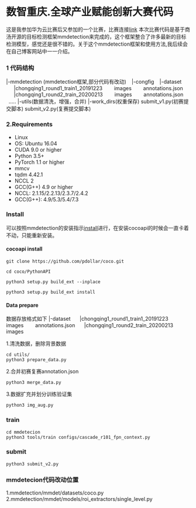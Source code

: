 # 数智重庆.全球产业赋能创新大赛代码

这是我参加华为云比赛后又参加的一个比赛，比赛连接[link](https://tianchi.aliyun.com/competition/entrance/231763/introduction)
本次比赛代码是基于商汤开源的目标检测框架mmdetection来完成的，这个框架整合了许多最新的目标检测模型，感觉还是很不错的。关于这个mmdetection框架和使用方法,我后续会在自己博客网站中一一介绍。
### 1 代码结构
|-mmdetection (mmdetection框架,部分代码有改动)
&ensp;  |-congfig 
&ensp; |-dataset 
&ensp;&ensp;&ensp;|chongqing1_round1_train1_20191223 
&ensp;&ensp;&ensp;&ensp;images 
&ensp;&ensp;&ensp;&ensp;annotations.json 
&ensp;&ensp;&ensp;|chongqing1_round2_train_20200213 
&ensp;&ensp;&ensp;&ensp;images 
&ensp;&ensp;&ensp;&ensp;annotations.json 
&ensp;.....
|-utils(数据清洗，增强，合并)
|-work_dirs(权重保存)
submit_v1.py(初赛提交脚本)
submit_v2.py(复赛提交脚本)

### 2.Requirements
* Linux
* OS: Ubuntu 16.04
* CUDA 9.0 or higher
* Python 3.5+ 
* PyTorch 1.1 or higher
* mmcv
* tqdm 4.42.1
* NCCL 2
* GCC(G++) 4.9 or higher
* NCCL: 2.1.15/2.2.13/2.3.7/2.4.2
* GCC(G++): 4.9/5.3/5.4/7.3

### Install
可以按照mmdetection的安装指示[install](https://github.com/open-mmlab/mmdetection/blob/master/docs/INSTALL.md)进行，在安装cocoapi的时候会一直卡着不动，只能重新安装。

#### cocoapi install
```
git clone https://github.com/pdollar/coco.git

cd coco/PythonAPI

python3 setup.py build_ext --inplace

python3 setup.py build_ext install
```
#### Data prepare
数据存放格式如下
|-dataset 
&ensp;&ensp;&ensp;|chongqing1_round1_train1_20191223 
&ensp;&ensp;&ensp;&ensp;images 
&ensp;&ensp;&ensp;&ensp;annotations.json 
&ensp;&ensp;&ensp;|chongqing1_round2_train_20200213 
&ensp;&ensp;&ensp;&ensp;images 

1.清洗数据，删除背景数据
```
cd utils/
python3 prepare_data.py
```
2.合并初赛复赛annotation.json
```
python3 merge_data.py
```
3.数据扩充并划分训练验证集
```
python3 img_aug.py
```

### train
```
cd mmdetecion
python3 tools/train configs/cascade_r101_fpn_context.py
```
### submit 
```
python3 submit_v2.py
```
### mmdetecion代码改动位置
1.mmdetection/mmdet/datasets/coco.py 
2.mmdetection/mmdet/models/roi_extractors/single_level.py 
